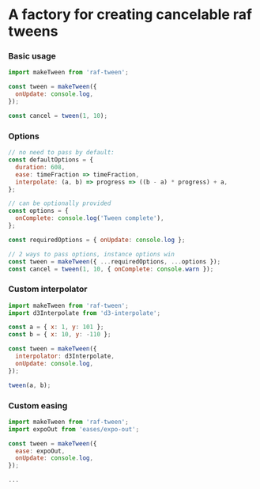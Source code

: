 # A factory for creating cancelable raf tweens

### Basic usage
```javascript
import makeTween from 'raf-tween';

const tween = makeTween({
  onUpdate: console.log,
});

const cancel = tween(1, 10);
```

### Options
```javascript
// no need to pass by default:
const defaultOptions = {
  duration: 608,
  ease: timeFraction => timeFraction,
  interpolate: (a, b) => progress => ((b - a) * progress) + a,
};

// can be optionally provided
const options = {
  onComplete: console.log('Tween complete'),
};

const requiredOptions = { onUpdate: console.log };

// 2 ways to pass options, instance options win
const tween = makeTween({ ...requiredOptions, ...options });
const cancel = tween(1, 10, { onComplete: console.warn });
```

### Custom interpolator
```javascript
import makeTween from 'raf-tween';
import d3Interpolate from 'd3-interpolate';

const a = { x: 1, y: 101 };
const b = { x: 10, y: -110 };

const tween = makeTween({
  interpolator: d3Interpolate,
  onUpdate: console.log,
});

tween(a, b);
```

### Custom easing
```javascript
import makeTween from 'raf-tween';
import expoOut from 'eases/expo-out';

const tween = makeTween({
  ease: expoOut,
  onUpdate: console.log,
});

...
```
